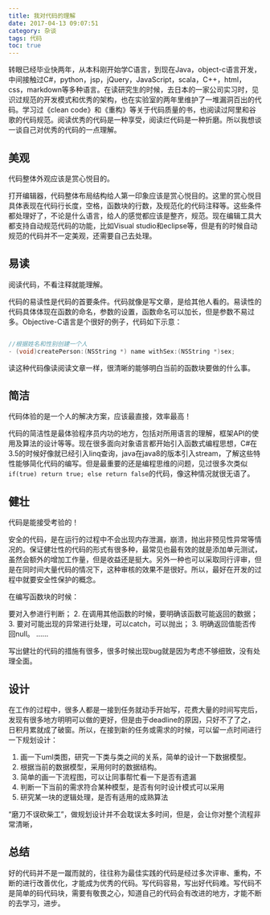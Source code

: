 ```yaml
---
title: 我对代码的理解
date: 2017-04-13 09:07:51
category: 杂谈
tags: 代码
toc: true
---
```



转眼已经毕业快两年，从本科刚开始学C语言，到现在Java，object-c语言开发，中间接触过C#，python，jsp，jQuery，JavaScript，scala，C++，html，css，markdown等多种语言。在读研究生的时候，去日本的一家公司实习时，见识过规范的开发模式和优秀的架构，也在实验室的两年里维护了一堆漏洞百出的代码。学习过《clean code》和《重构》等关于代码质量的书，也阅读过阿里和谷歌的代码规范。阅读优秀的代码是一种享受，阅读烂代码是一种折磨。所以我想谈一谈自己对优秀的代码的一点理解。

## 美观

代码整体外观应该是赏心悦目的。

打开编辑器，代码整体布局结构给人第一印象应该是赏心悦目的。这里的赏心悦目具体表现在代码行长度，空格，函数块的行数，及规范化的代码注释等。这些条件都处理好了，不论是什么语言，给人的感觉都应该是整齐，规范。现在编辑工具大都支持自动规范代码的功能，比如Visual studio和eclipse等，但是有的时候自动规范的代码并不一定美观，还需要自己去处理。


## 易读

阅读代码，不看注释就能理解。

代码的易读性是代码的首要条件。代码就像是写文章，是给其他人看的。易读性的代码具体体现在函数的命名，参数的设置，函数命名可以加长，但是参数不易过多。Objective-C语言是个很好的例子，代码如下示意：

<!-- more -->

```objectivec

//根据姓名和性别创建一个人
- (void)createPerson:(NSString *) name withSex:(NSString *)sex;

```

读这种代码像读阅读文章一样，很清晰的能够明白当前的函数块要做的什么事。

## 简洁

代码体验的是一个人的解决方案，应该最直接，效率最高！

代码的简洁性是最体验程序员内功的地方，包括对所用语言的理解，框架API的使用及算法的设计等等。现在很多面向对象语言都开始引入函数式编程思想，C#在3.5的时候好像就已经引入linq查询，java在java8的版本引入stream，了解这些特性能够简化代码的编写。但是最重要的还是编程思维的问题，见过很多次类似`if(true) return true; else return false`的代码，像这种情况就很无语了。

## 健壮

代码是能接受考验的！

安全的代码，是在运行的过程中不会出现内存泄漏，崩溃，抛出非预见性异常等情况的。保证健壮性的代码的形式有很多种，最常见也最有效的就是添加单元测试，虽然会额外的增加工作量，但是收益还是挺大。另外一种也可以采取同行评审，但是在同时间大量代码的情况下，这种审核的效果不是很好。所以，最好在开发的过程中就要安全性保护的概念。

在编写函数块的时候：

 要对入参进行判断；
2. 在调用其他函数的时候，要明确该函数可能返回的数据；
3. 要对可能出现的异常进行处理，可以catch，可以抛出；
3. 明确返回值能否传回null。
……

写出健壮的代码的措施有很多，很多时候出现bug就是因为考虑不够细致，没有处理全面。

## 设计

在工作的过程中，很多人都是一接到任务就动手开始写，花费大量的时间写完后，发现有很多地方明明可以做的更好，但是由于deadline的原因，只好不了了之，日积月累就成了破窗。所以，在接到新的任务或需求的时候，可以留一点时间进行一下规划设计：

1. 画一下uml类图，研究一下类与类之间的关系，简单的设计一下数据模型。
2. 根据当前的数据模型，采用何时的数据结构。
2. 简单的画一下流程图，可以让同事帮忙看一下是否有遗漏
3. 判断一下当前的需求符合某种模型，是否有何时设计模式可以采用
4. 研究某一块的逻辑处理，是否有适用的成熟算法

“磨刀不误砍柴工”，做规划设计并不会耽误太多时间，但是，会让你对整个流程非常清晰，

## 总结

好的代码并不是一蹴而就的，往往称为最佳实践的代码是经过多次评审、重构，不断的进行改善优化，才能成为优秀的代码。写代码容易，写出好代码难。写代码不是简单的码代码块，需要有敬畏之心，知道自己的代码会有改进的地方，才能不断的去学习，进步。


